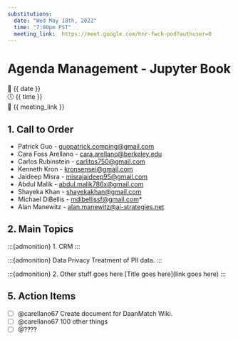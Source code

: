 ```yaml
---
substitutions:
  date: "Wed May 18th, 2022"
  time: "7:00pm PST"
  meeting_link:  https://meet.google.com/hnr-fwck-pod?authuser=0
---
```


# Agenda Management - Jupyter Book

📅 {{ date }} <br>
🕔 {{ time }} <br>
🔗 {{ meeting_link }} <br>

## 1. Call to Order

- Patrick Guo - guopatrick.comping@gmail.com
- Cara Foss Arellano - cara.arellano@berkeley.edu
- Carlos Rubinstein - carlitos750@gmail.com
- Kenneth Kron - kronsensei@gmail.com
- Jaideep Misra - misrajaideep95@gmail.com
- Abdul Malik - abdul.malik786x@gmail.com
- Shayeka Khan - shayekakhan@gmail.com 
- Michael DiBellis - mdibellissf@gmail.com*
- Alan Manewitz - alan.manewitz@ai-strategies.net

## 2. Main Topics

:::{admonition} 1. CRM
:::

:::{admonition} Data Privacy
Treatment of PII data.
:::

:::{admonition} 2. Other stuff goes here
[Title goes here](link goes here)
:::

## 5. Action Items

- [ ] @carellano67 Create document for DaanMatch Wiki.
- [ ] @carellano67 100 other things
- [ ] @???? 
